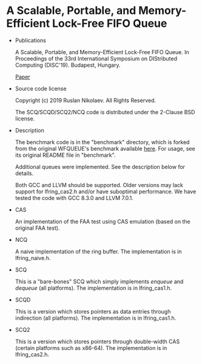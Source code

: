 # A Scalable, Portable, and Memory-Efficient Lock-Free FIFO Queue

* Publications

	A Scalable, Portable, and Memory-Efficient Lock-Free FIFO Queue.
	In Proceedings of the 33rd International Symposium on DIStributed
	Computing (DISC'19). Budapest, Hungary.

	[Paper](http://drops.dagstuhl.de/opus/volltexte/2019/11335/pdf/LIPIcs-DISC-2019-28.pdf)

* Source code license

	Copyright (c) 2019 Ruslan Nikolaev. All Rights Reserved.

	The SCQ/SCQD/SCQ2/NCQ code is distributed under the 2-Clause BSD license.

* Description

	The benchmark code is in the "benchmark" directory,
	which is forked from the original WFQUEUE's benchmark
	available [here](https://github.com/chaoran/fast-wait-free-queue).
	For usage, see its original README file in "benchmark".

	Additional queues were implemented. See the description below for
	details.

	Both GCC and LLVM should be supported. Older versions may lack
	support for lfring\_cas2.h and/or have suboptimal performance.
	We have tested the code with GCC 8.3.0 and LLVM 7.0.1.

* CAS

	An implementation of the FAA test using CAS emulation (based on
	the original FAA test).

* NCQ

	A naive implementation of the ring buffer. The implementation is in
	lfring\_naive.h.

* SCQ

	This is a "bare-bones" SCQ which simply implements *enqueue* and *dequeue*
	(all platforms). The implementation is in lfring\_cas1.h.

* SCQD

	This is a version which stores pointers as data entries through indirection
	(all platforms). The implementation is in lfring\_cas1.h.

* SCQ2

	This is a version which stores pointers through double-width CAS
	(certain platforms such as x86-64). The implementation is in lfring\_cas2.h.
